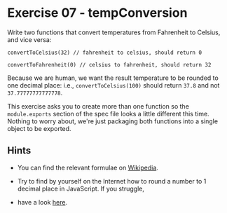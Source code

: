 # Exercise 07 - tempConversion

Write two functions that convert temperatures from Fahrenheit to Celsius, and vice versa:
```
convertToCelsius(32) // fahrenheit to celsius, should return 0

convertToFahrenheit(0) // celsius to fahrenheit, should return 32
```

Because we are human, we want the result temperature to be rounded to one decimal place: i.e., `convertToCelsius(100)` 
should return `37.8` and not `37.77777777777778`.

This exercise asks you to create more than one function so the `module.exports` section of the spec file looks a little different this time.  
Nothing to worry about, we're just packaging both functions into a single object to be exported.

## Hints
- You can find the relevant formulae on [Wikipedia](https://en.wikipedia.org/wiki/Conversion_of_units_of_temperature).

- Try to find by yourself on the Internet how to round a number to 1 decimal place in JavaScript. If you struggle, 
- have a look [here](https://stackoverflow.com/q/7342957/5433628).
